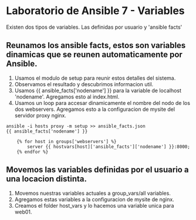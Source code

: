 # Laboratorio de Ansible 7 - Variables

Existen dos tipos de variables. Las definidas por usuario y 'ansible facts'

## Reunamos los ansible facts, estos son variables dinamicas que se reunen automaticamente por Ansible.

1. Usamos el modulo de setup para reunir estos detalles del sistema.
2. Observamos el resultado y descubrimos informacion util.
3. Usamos {{ ansible_facts['nodename'] }} para la variable de localhost 'nodename'. Agregamos esto al index.html.
4. Usamos un loop para accesar dinamicamente el nombre del nodo de los dos webservers. Agregamos esto a la configuracion de mysite del servidor proxy nginx.

```shell
ansible -i hosts proxy -m setup >> ansible_facts.json
{{ ansible_facts['nodename'] }}

	{% for host in groups['webservers'] %}
        server {{ hostvars[host]['ansible_facts']['nodename'] }}:8000;
    {% endfor %}
```

## Movemos las variables definidas por el usuario a una locacion distinta.

1. Movemos nuestras variables actuales a group_vars/all variables.
2. Agregamos estas variables a la configuracion de mysite de nginx.
3. Creamos el folder host_vars y lo hacemos una variable unica para web01.
